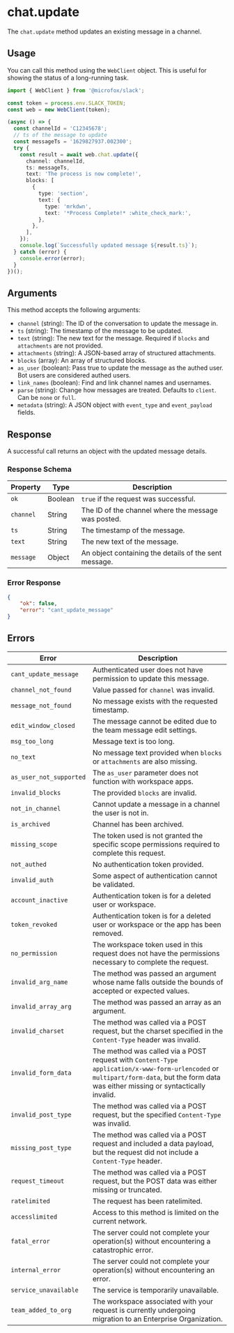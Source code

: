 # chat.update

The `chat.update` method updates an existing message in a channel.

## Usage

You can call this method using the `WebClient` object. This is useful for showing the status of a long-running task.

```typescript
import { WebClient } from '@microfox/slack';

const token = process.env.SLACK_TOKEN;
const web = new WebClient(token);

(async () => {
  const channelId = 'C12345678';
  // ts of the message to update
  const messageTs = '1629827937.002300'; 
  try {
    const result = await web.chat.update({
      channel: channelId,
      ts: messageTs,
      text: 'The process is now complete!',
      blocks: [
        {
          type: 'section',
          text: {
            type: 'mrkdwn',
            text: '*Process Complete!* :white_check_mark:',
          },
        },
      ],
    });
    console.log(`Successfully updated message ${result.ts}`);
  } catch (error) {
    console.error(error);
  }
})();
```

## Arguments

This method accepts the following arguments:

-   `channel` (string): The ID of the conversation to update the message in.
-   `ts` (string): The timestamp of the message to be updated.
-   `text` (string): The new text for the message. Required if `blocks` and `attachments` are not provided.
-   `attachments` (string): A JSON-based array of structured attachments.
-   `blocks` (array): An array of structured blocks.
-   `as_user` (boolean): Pass true to update the message as the authed user. Bot users are considered authed users.
-   `link_names` (boolean): Find and link channel names and usernames.
-   `parse` (string): Change how messages are treated. Defaults to `client`. Can be `none` or `full`.
-   `metadata` (string): A JSON object with `event_type` and `event_payload` fields.

## Response

A successful call returns an object with the updated message details.

### Response Schema

| Property  | Type   | Description                                                     |
| --------- | ------ | --------------------------------------------------------------- |
| `ok`      | Boolean| `true` if the request was successful.                           |
| `channel` | String | The ID of the channel where the message was posted.             |
| `ts`      | String | The timestamp of the message.                                   |
| `text`    | String | The new text of the message.                                    |
| `message` | Object | An object containing the details of the sent message.           |

### Error Response

```json
{
    "ok": false,
    "error": "cant_update_message"
}
```

## Errors

| Error | Description |
| --- | --- |
| `cant_update_message` | Authenticated user does not have permission to update this message. |
| `channel_not_found` | Value passed for `channel` was invalid. |
| `message_not_found` | No message exists with the requested timestamp. |
| `edit_window_closed` | The message cannot be edited due to the team message edit settings. |
| `msg_too_long` | Message text is too long. |
| `no_text` | No message text provided when `blocks` or `attachments` are also missing. |
| `as_user_not_supported` | The `as_user` parameter does not function with workspace apps. |
| `invalid_blocks` | The provided `blocks` are invalid. |
| `not_in_channel` | Cannot update a message in a channel the user is not in. |
| `is_archived` | Channel has been archived. |
| `missing_scope` | The token used is not granted the specific scope permissions required to complete this request. |
| `not_authed` | No authentication token provided. |
| `invalid_auth` | Some aspect of authentication cannot be validated. |
| `account_inactive` | Authentication token is for a deleted user or workspace. |
| `token_revoked` | Authentication token is for a deleted user or workspace or the app has been removed. |
| `no_permission` | The workspace token used in this request does not have the permissions necessary to complete the request. |
| `invalid_arg_name` | The method was passed an argument whose name falls outside the bounds of accepted or expected values. |
| `invalid_array_arg` | The method was passed an array as an argument. |
| `invalid_charset` | The method was called via a POST request, but the charset specified in the `Content-Type` header was invalid. |
| `invalid_form_data` | The method was called via a POST request with `Content-Type` `application/x-www-form-urlencoded` or `multipart/form-data`, but the form data was either missing or syntactically invalid. |
| `invalid_post_type` | The method was called via a POST request, but the specified `Content-Type` was invalid. |
| `missing_post_type` | The method was called via a POST request and included a data payload, but the request did not include a `Content-Type` header. |
| `request_timeout` | The method was called via a POST request, but the POST data was either missing or truncated. |
| `ratelimited` | The request has been ratelimited. |
| `accesslimited` | Access to this method is limited on the current network. |
| `fatal_error` | The server could not complete your operation(s) without encountering a catastrophic error. |
| `internal_error` | The server could not complete your operation(s) without encountering an error. |
| `service_unavailable` | The service is temporarily unavailable. |
| `team_added_to_org` | The workspace associated with your request is currently undergoing migration to an Enterprise Organization. | 